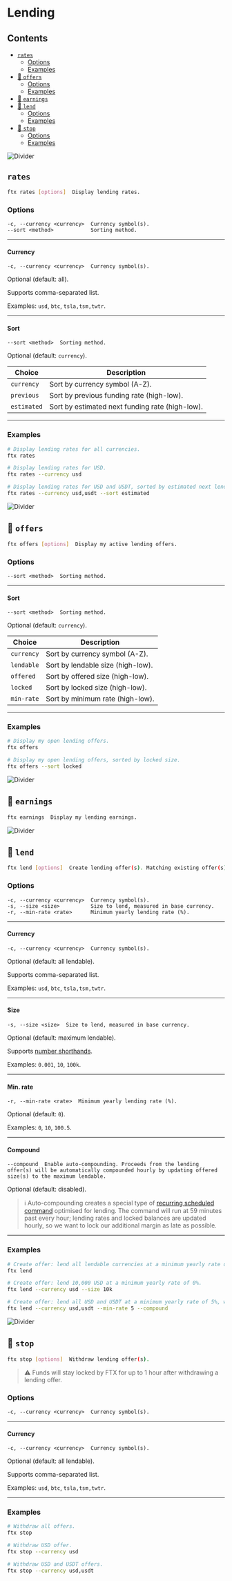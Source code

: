 # Lending

## Contents

- [`rates`](#rates)
  - [Options](#options)
  - [Examples](#examples)
- [🔐 `offers`](#-offers)
  - [Options](#options-1)
  - [Examples](#examples-1)
- [🔐 `earnings`](#-earnings)
- [🔐 `lend`](#-lend)
  - [Options](#options-2)
  - [Examples](#examples-2)
- [🔐 `stop`](#-stop)
  - [Options](#options-3)
  - [Examples](#examples-3)

![Divider](../../images/divider.png)

## `rates`

```sh
ftx rates [options]  Display lending rates.
```

### Options

```
-c, --currency <currency>  Currency symbol(s).
--sort <method>            Sorting method.
```

---

#### Currency

```
-c, --currency <currency>  Currency symbol(s).
```

Optional (default: all).

Supports comma-separated list.

Examples: `usd`, `btc`, `tsla,tsm,twtr`.

---

#### Sort

```
--sort <method>  Sorting method.
```

Optional (default: `currency`).

| Choice      | Description                                     |
| ----------- | ----------------------------------------------- |
| `currency`  | Sort by currency symbol (A-Z).                  |
| `previous`  | Sort by previous funding rate (high-low).       |
| `estimated` | Sort by estimated next funding rate (high-low). |

---

### Examples

```sh
# Display lending rates for all currencies.
ftx rates

# Display lending rates for USD.
ftx rates --currency usd

# Display lending rates for USD and USDT, sorted by estimated next lending rate.
ftx rates --currency usd,usdt --sort estimated
```

![Divider](../../images/divider.png)

## 🔐 `offers`

```sh
ftx offers [options]  Display my active lending offers.
```

### Options

```
--sort <method>  Sorting method.
```

---

#### Sort

```
--sort <method>  Sorting method.
```

Optional (default: `currency`).

| Choice     | Description                       |
| ---------- | --------------------------------- |
| `currency` | Sort by currency symbol (A-Z).    |
| `lendable` | Sort by lendable size (high-low). |
| `offered`  | Sort by offered size (high-low).  |
| `locked`   | Sort by locked size (high-low).   |
| `min-rate` | Sort by minimum rate (high-low).  |

---

### Examples

```sh
# Display my open lending offers.
ftx offers

# Display my open lending offers, sorted by locked size.
ftx offers --sort locked
```

![Divider](../../images/divider.png)

## 🔐 `earnings`

```sh
ftx earnings  Display my lending earnings.
```

![Divider](../../images/divider.png)

## 🔐 `lend`

```sh
ftx lend [options]  Create lending offer(s). Matching existing offer(s) will be overwritten.
```

### Options

```
-c, --currency <currency>  Currency symbol(s).
-s, --size <size>          Size to lend, measured in base currency.
-r, --min-rate <rate>      Minimum yearly lending rate (%).
```

---

#### Currency

```
-c, --currency <currency>  Currency symbol(s).
```

Optional (default: all lendable).

Supports comma-separated list.

Examples: `usd`, `btc`, `tsla,tsm,twtr`.

---

#### Size

```
-s, --size <size>  Size to lend, measured in base currency.
```

Optional (default: maximum lendable).

Supports [number shorthands](./../../guides/power-users.md#number-shorthands).

Examples: `0.001`, `10`, `100k`.

---

#### Min. rate

```
-r, --min-rate <rate>  Minimum yearly lending rate (%).
```

Optional (default: `0`).

Examples: `0`, `10`, `100.5`.

---

#### Compound

```
--compound  Enable auto-compounding. Proceeds from the lending offer(s) will be automatically compounded hourly by updating offered size(s) to the maximum lendable.
```

Optional (default: disabled).

> ℹ️ Auto-compounding creates a special type of [recurring scheduled command](../../guides/scheduled-commands.md#recurring) optimised for lending. The command will run at 59 minutes past every hour; lending rates and locked balances are updated hourly, so we want to lock our additional margin as late as possible.

---

### Examples

```sh
# Create offer: lend all lendable currencies at a minimum yearly rate of 0%.
ftx lend

# Create offer: lend 10,000 USD at a minimum yearly rate of 0%.
ftx lend --currency usd --size 10k

# Create offer: lend all USD and USDT at a minimum yearly rate of 5%, with auto-compounding enabled.
ftx lend --currency usd,usdt --min-rate 5 --compound
```

![Divider](../../images/divider.png)

## 🔐 `stop`

```sh
ftx stop [options]  Withdraw lending offer(s).
```

> ⚠️ Funds will stay locked by FTX for up to 1 hour after withdrawing a lending offer.

### Options

```
-c, --currency <currency>  Currency symbol(s).
```

---

#### Currency

```
-c, --currency <currency>  Currency symbol(s).
```

Optional (default: all lendable).

Supports comma-separated list.

Examples: `usd`, `btc`, `tsla,tsm,twtr`.

---

### Examples

```sh
# Withdraw all offers.
ftx stop

# Withdraw USD offer.
ftx stop --currency usd

# Withdraw USD and USDT offers.
ftx stop --currency usd,usdt
```
